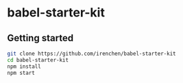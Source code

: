 # babel-starter-kit

## Getting started

```bash
git clone https://github.com/irenchen/babel-starter-kit
cd babel-starter-kit
npm install
npm start
```
